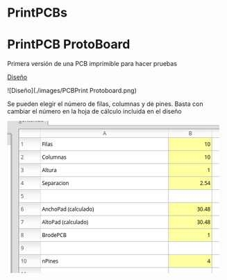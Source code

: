 # PrintPCBs

# PrintPCB ProtoBoard

Primera versión de una PCB imprimible para hacer pruebas

[Diseño](./PCBPrint_protoboard.fcstd)



![Diseño](./images/PCBPrint Protoboard.png)

Se pueden elegir el número de filas, columnas y de pines.
Basta con cambiar el número en la hoja de cálculo incluida en el diseño


![Parámetros](./images/Configuracion.png)

